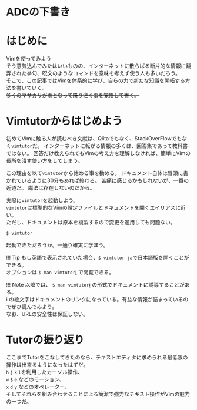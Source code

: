 # ADCの下書き
# はじめに
Vimを使ってみよう  
そう意気込んでみたはいいものの、インターネットに散らばる断片的な情報に翻弄された挙句、呪文のようなコマンドを意味を考えず使う人も多いだろう。  
そこで、この記事ではVimを体系的に学び、自らの力で新たな知識を開拓する方法を書いていく。    
~~多くのマサカリが雨となって降り注ぐ事を覚悟して書く。~~

# Vimtutorからはじめよう
初めてVimに触る人が読むべき文献は、Qiitaでもなく、StackOverFlowでもなく`vimtutor`だ。
インターネットに転がる情報の多くは、回答集であって教科書ではない。
回答だけ教えられてもVimの考え方を理解しなければ、簡単にVimの長所を潰す使い方をしてしまう。

この理由を以て`vimtutor`から始める事を勧める。
ドキュメント自体は冒頭に書かれているように30分もあれば終わる。
苦痛に感じるかもしれないが、一番の近道だ。
魔法は存在しないのだから。

実際に`vimtutor`を起動しよう。  
`vimtutor`は標準的なVimの設定ファイルとドキュメントを開くエイリアスに近い。  
ただし、ドキュメントは原本を複製するので変更を適用しても問題ない。

```
$ vimtutor
```

起動できただろうか。一通り確実に学ぼう。

!!! Tip
	もし英語で表示されていた場合、`$ vimtutor ja`で日本語版を開くことができる。  
	オプションは `$ man vimtutor`[ℹ️](http://man.he.net/?topic=Vimtutor&section=all) で閲覧できる。

!!! Note
	以降では、 `$ man vimtutor`[ℹ️](http://man.he.net/?topic=Vimtutor&section=all) の形式でドキュメントに誘導することがある。  
	ℹ️ の絵文字はドキュメントのリンクになっている。有益な情報が詰まっているのでぜひ読んでみよう。  
	なお、URLの安全性は保証しない。

# Tutorの振り返り
ここまでTutorをこなしてきたのなら、テキストエディタに求められる最低限の操作は出来るようになったはずだ。  
`h` `j` `k` `l`を利用したカーソル操作、  
`w` `$` `e` などのモーション、  
`x` `d` `y` などのオペレーター、  
そしてそれらを組み合わせることによる簡潔で強力なテキスト操作がVimの魅力の一つだ。  


